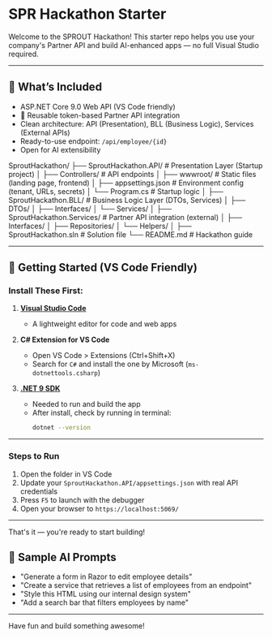 # SPR Hackathon Starter

Welcome to the SPROUT Hackathon! This starter repo helps you use your company's Partner API and build AI-enhanced apps — no full Visual Studio required.

---

## 🧰 What’s Included

- ASP.NET Core 9.0 Web API (VS Code friendly)
- 🔁 Reusable token-based Partner API integration
- Clean architecture: API (Presentation), BLL (Business Logic), Services (External APIs)
- Ready-to-use endpoint: `/api/employee/{id}`
- Open for AI extensibility

SproutHackathon/
├── SproutHackathon.API/         # Presentation Layer (Startup project)
│   ├── Controllers/             # API endpoints
│   ├── wwwroot/                 # Static files (landing page, frontend)
│   ├── appsettings.json         # Environment config (tenant, URLs, secrets)
│   └── Program.cs               # Startup logic
│
├── SproutHackathon.BLL/         # Business Logic Layer (DTOs, Services)
│   ├── DTOs/
│   ├── Interfaces/
│   └── Services/
│
├── SproutHackathon.Services/    # Partner API integration (external)
│   ├── Interfaces/
│   ├── Repositories/
│   └── Helpers/
│
├── SproutHackathon.sln          # Solution file
└── README.md                    # Hackathon guide

---
## 🚀 Getting Started (VS Code Friendly)

### Install These First:
1. **[Visual Studio Code](https://code.visualstudio.com/)**  
   - A lightweight editor for code and web apps

2. **C# Extension for VS Code**  
   - Open VS Code > Extensions (Ctrl+Shift+X)  
   - Search for `C#` and install the one by Microsoft (`ms-dotnettools.csharp`)

3. **[.NET 9 SDK](https://dotnet.microsoft.com/en-us/download/dotnet/9.0)**  
   - Needed to run and build the app  
   - After install, check by running in terminal:  
     ```bash
     dotnet --version
     ```

---

### Steps to Run

1. Open the folder in VS Code
2. Update your `SproutHackathon.API/appsettings.json` with real API credentials
3. Press `F5` to launch with the debugger
4. Open your browser to `https://localhost:5069/`

---

That's it — you're ready to start building!


## 🧠 Sample AI Prompts

- "Generate a form in Razor to edit employee details"
- "Create a service that retrieves a list of employees from an endpoint"
- "Style this HTML using our internal design system"
- "Add a search bar that filters employees by name"

---

Have fun and build something awesome!
